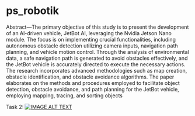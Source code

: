 # ps_robotik
Abstract—The primary objective of this study is to present the
development of an AI-driven vehicle, JetBot AI, leveraging the
Nvidia Jetson Nano module. The focus is on implementing crucial
functionalities, including autonomous obstacle detection utilizing
camera inputs, navigation path planning, and vehicle motion
control. Through the analysis of environmental data, a safe
navigation path is generated to avoid obstacles effectively, and
the JetBot vehicle is accurately directed to execute the necessary
actions. The research incorporates advanced methodologies such
as map creation, obstacle identification, and obstacle avoidance
algorithms. The paper elaborates on the methods and procedures
employed to facilitate object detection, obstacle avoidance, and
path planning for the JetBot vehicle, employing mapping, tracing,
and sorting objects

Task 2:
[![IMAGE ALT TEXT](http://img.youtube.com/vi/4LyQlrHVhtc/0.jpg)](http://www.youtube.com/watch?v=4LyQlrHVhtc "Task 2")
